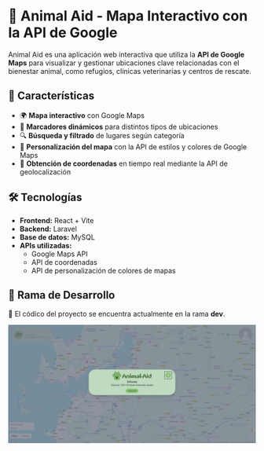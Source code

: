 # 🐾 Animal Aid - Mapa Interactivo con la API de Google  

Animal Aid es una aplicación web interactiva que utiliza la **API de Google Maps** para visualizar y gestionar ubicaciones clave relacionadas con el bienestar animal, como refugios, clínicas veterinarias y centros de rescate.

## 🚀 Características  
- 🌍 **Mapa interactivo** con Google Maps  
- 📍 **Marcadores dinámicos** para distintos tipos de ubicaciones  
- 🔍 **Búsqueda y filtrado** de lugares según categoría  
- 🎨 **Personalización del mapa** con la API de estilos y colores de Google Maps  
- 📡 **Obtención de coordenadas** en tiempo real mediante la API de geolocalización  

## 🛠 Tecnologías  
- **Frontend:** React + Vite  
- **Backend:** Laravel  
- **Base de datos:** MySQL  
- **APIs utilizadas:**  
  - Google Maps API  
  - API de coordenadas  
  - API de personalización de colores de mapas
 
## 🌱 Rama de Desarrollo  
📌 El códico del proyecto se encuentra actualmente en la rama **dev**.  

![Animal Aid](public/img/Animal_Aid_Captura.png)

